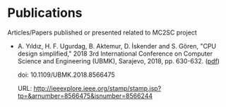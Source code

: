 # Publications
Articles/Papers published or presented related to MC2SC project

- A. Yıldız, H. F. Ugurdag, B. Aktemur, D. İskender and S. Gören, "CPU design simplified," 2018 3rd International Conference on Computer Science and Engineering (UBMK), Sarajevo, 2018, pp. 630-632. ([pdf](doc/08566475.pdf))

  doi: 10.1109/UBMK.2018.8566475
  
  URL: http://ieeexplore.ieee.org/stamp/stamp.jsp?tp=&arnumber=8566475&isnumber=8566244
  

